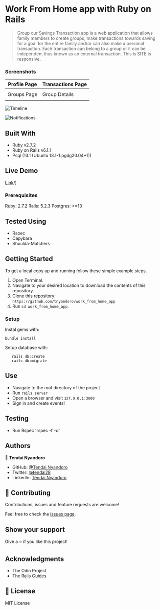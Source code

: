 # Work From Home app with Ruby on Rails

> Group our Savings Transaction app is a web application that allows family members to create groups, make transactions towards saving for a goal for the entire family and/or can also make a personal transaction. Each transaction can belong to a group or it can be independent thus known as an external transaction. This is SITE is responsive.

### Screenshots

|Profile Page|Transactions Page
|-|-|
|![]()|![]()
|Groups Page|Group Details|
|![]()|![]()

![Timeline](./img/screenshot-1.png)

![Notifications](./img/screenshot-2.png)


## Built With

- Ruby v2.7.2
- Ruby on Rails v6.1.1
- Psql (13.1 (Ubuntu 13.1-1.pgdg20.04+1))

## Live Demo

[Link](https://work-from-home-app.herokuapp.com/)/)

### Prerequisites

Ruby: 2.7.2
Rails: 5.2.3
Postgres: >=13

## Tested Using

- Rspec
- Capybara
- Shoulda-Matchers

## Getting Started

To get a local copy up and running follow these simple example steps.
1. Open Terminal.
2. Navigate to your desired location to download the contents of this repository.
3. Clone this repository: ```https://github.com/tnyandoro/work_from_home_app```
4. Run ```cd work_from_home_app```.

### Setup

Instal gems with:

```
bundle install
```

Setup database with:

```
   rails db:create
   rails db:migrate
```


## Use

- Navigate to the root directory of the project
- Run `rails server`
- Open a browser and visit `127.0.0.1:3000`
- Sign in and create events!

## Testing

- Run Rspec 'rspec -f -d'


## Authors

👤 **Tendai Nyandoro**

- GitHub: [@Tendai Nyandoro](https://github.com/tnyandoro)
- Twitter: [@tendai28](https://twitter.com/tendai28)
- LinkedIn: [Tendai Nyandoro](https://www.linkedin.com/in/tendai-nyandoro/)

## 🤝 Contributing

Contributions, issues and feature requests are welcome!

Feel free to check the [issues page](https://github.com/tnyandoro/work_from_home_app/issues/).

## Show your support

Give a ⭐️ if you like this project!

## Acknowledgments

- The Odin Project
- The Rails Guides

## 📝 License

MIT License
